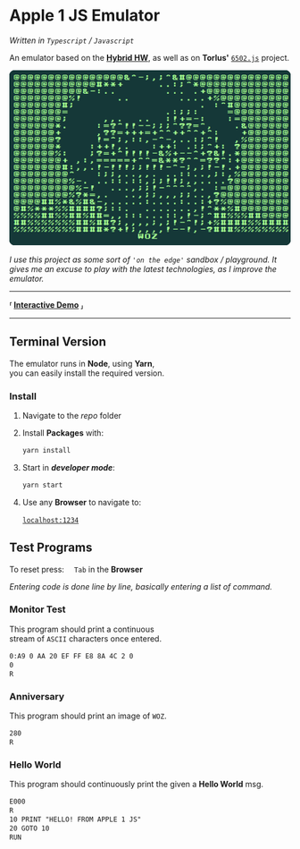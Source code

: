 
[Preview]: Resources/Preview.png

[Interactive Demo]: https://stid.me
[Hybrid]: https://github.com/stid/APPLE-1-ReplicaDue
[6502.js]: https://github.com/Torlus/6502.js

[Localhost]: http://localhost:1234

# Apple 1 JS Emulator

*Written in `Typescript` / `Javascript`*

An emulator based on the **[Hybrid HW][Hybrid]**,
as well as on **Torlus'** [`6502.js`][6502.js] project.

![Preview]

*I use this project as some sort of `'on the edge'`*
*sandbox / playground. It gives me an excuse to play*
*with the latest technologies, as I improve the emulator.*

---

**⸢ [Interactive Demo] ⸥**

---

## Terminal Version

The emulator runs in **Node**, using **Yarn**, <br>
you can easily install the required version.

### Install

1. Navigate to the *repo* folder

2. Install **Packages** with:

    ```sh
    yarn install
    ```

3. Start in ***developer mode***:

    ```sh
    yarn start
    ```

4. Use any **Browser** to navigate to:

    [```localhost:1234```][Localhost]

## Test Programs

To reset press:
 `Tab` in the **Browser**

*Entering code is done line by line,*
*basically entering a list of command.*

### Monitor Test

This program should print a continuous <br>
stream of `ASCII` characters once entered.

```basic
0:A9 0 AA 20 EF FF E8 8A 4C 2 0
0
R
```


### Anniversary

This program should print an image of `WOZ`.

```basic
280
R
```

### Hello World

This program should continuously
print the given a **Hello World** msg.

```basic
E000
R
10 PRINT "HELLO! FROM APPLE 1 JS"
20 GOTO 10
RUN
```
